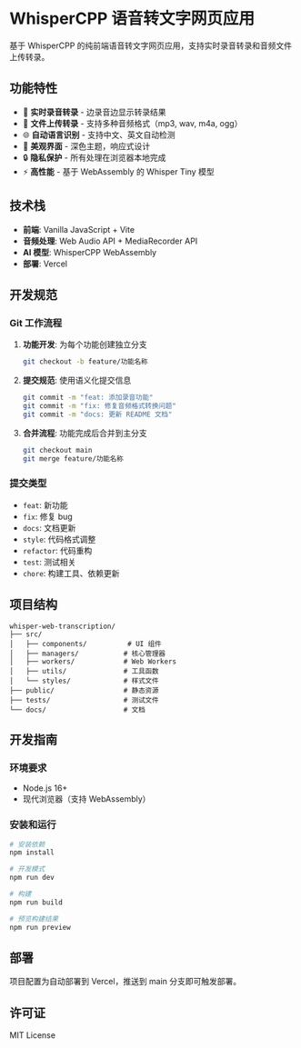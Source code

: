 # WhisperCPP 语音转文字网页应用

基于 WhisperCPP 的纯前端语音转文字网页应用，支持实时录音转录和音频文件上传转录。

## 功能特性

- 🎤 **实时录音转录** - 边录音边显示转录结果
- 📁 **文件上传转录** - 支持多种音频格式（mp3, wav, m4a, ogg）
- 🌐 **自动语言识别** - 支持中文、英文自动检测
- 🎨 **美观界面** - 深色主题，响应式设计
- 🔒 **隐私保护** - 所有处理在浏览器本地完成
- ⚡ **高性能** - 基于 WebAssembly 的 Whisper Tiny 模型

## 技术栈

- **前端**: Vanilla JavaScript + Vite
- **音频处理**: Web Audio API + MediaRecorder API
- **AI 模型**: WhisperCPP WebAssembly
- **部署**: Vercel

## 开发规范

### Git 工作流程

1. **功能开发**: 为每个功能创建独立分支

   ```bash
   git checkout -b feature/功能名称
   ```

2. **提交规范**: 使用语义化提交信息

   ```bash
   git commit -m "feat: 添加录音功能"
   git commit -m "fix: 修复音频格式转换问题"
   git commit -m "docs: 更新 README 文档"
   ```

3. **合并流程**: 功能完成后合并到主分支
   ```bash
   git checkout main
   git merge feature/功能名称
   ```

### 提交类型

- `feat`: 新功能
- `fix`: 修复 bug
- `docs`: 文档更新
- `style`: 代码格式调整
- `refactor`: 代码重构
- `test`: 测试相关
- `chore`: 构建工具、依赖更新

## 项目结构

```
whisper-web-transcription/
├── src/
│   ├── components/          # UI 组件
│   ├── managers/           # 核心管理器
│   ├── workers/            # Web Workers
│   ├── utils/              # 工具函数
│   └── styles/             # 样式文件
├── public/                 # 静态资源
├── tests/                  # 测试文件
└── docs/                   # 文档
```

## 开发指南

### 环境要求

- Node.js 16+
- 现代浏览器（支持 WebAssembly）

### 安装和运行

```bash
# 安装依赖
npm install

# 开发模式
npm run dev

# 构建
npm run build

# 预览构建结果
npm run preview
```

## 部署

项目配置为自动部署到 Vercel，推送到 main 分支即可触发部署。

## 许可证

MIT License
